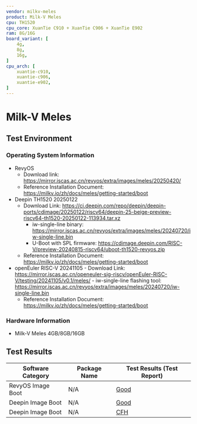 ```yaml
---
vendor: milkv-meles
product: Milk-V Meles
cpu: TH1520
cpu_core: XuanTie C910 + XuanTie C906 + XuanTie E902
ram: 8G/16G
board_variant: [
    4g,
    8g,
    16g,
]
cpu_arch: [
    xuantie-c910,
    xuantie-c906,
    xuantie-e902,
]
---
```


# Milk-V Meles

## Test Environment

### Operating System Information

- RevyOS
    - Download link: https://mirror.iscas.ac.cn/revyos/extra/images/meles/20250420/
    - Reference Installation Document: https://milkv.io/zh/docs/meles/getting-started/boot
- Deepin TH1520 20250122
    - Download Link: https://ci.deepin.com/repo/deepin/deepin-ports/cdimage/20250122/riscv64/deepin-25-beige-preview-riscv64-th1520-20250122-113934.tar.xz
        - iw-single-line binary: https://mirror.iscas.ac.cn/revyos/extra/images/meles/20240720/iw-single-line.bin
        - U-Boot with SPL firmware: https://cdimage.deepin.com/RISC-V/preview-20240815-riscv64/uboot-th1520-revyos.zip
    - Reference Installation Document: https://milkv.io/zh/docs/meles/getting-started/boot
- openEuler RISC-V 20241105
      - Download Link: https://mirror.iscas.ac.cn/openeuler-sig-riscv/openEuler-RISC-V/testing/20241105/v0.1/meles/
      - iw-single-line flashing tool: https://mirror.iscas.ac.cn/revyos/extra/images/meles/20240720/iw-single-line.bin
    - Reference Installation Document: https://milkv.io/zh/docs/meles/getting-started/boot
### Hardware Information

- Milk-V Meles 4GB/8GB/16GB

## Test Results

| Software Category | Package Name | Test Results (Test Report) |
| ----------------- | ------------ | -------------------------- |
| RevyOS Image Boot | N/A          | [Good][RevyOS]             |
| Deepin Image Boot | N/A          | [Good][Deepin]             |
| Deepin Image Boot | N/A          | [CFH][Deepin]              |

[RevyOS]: ./RevyOS/README.md
[Deepin]: ./Deepin/README.md
[oERV]: ./openEuler/README.md
